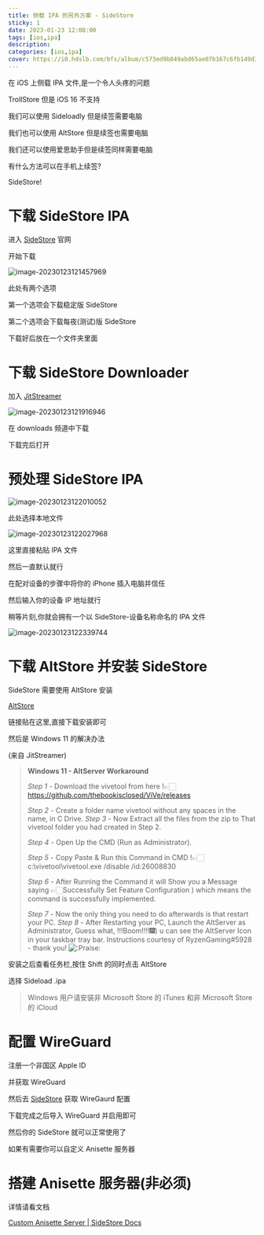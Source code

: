 ```yaml
---
title: 侧载 IPA 的另外方案 - SideStore
sticky: 1
date: 2023-01-23 12:08:00
tags: [ios,ipa]
description:
categories: [ios,ipa]
cover: https://i0.hdslb.com/bfs/album/c573ed9b849abd65ae07b167c6fb149d362397e9.png
---
```


在 iOS 上侧载 IPA 文件,是一个令人头疼的问题

TrollStore 但是 iOS 16 不支持

我们可以使用  Sideloadly 但是续签需要电脑

我们也可以使用 AltStore 但是续签也需要电脑

我们还可以使用爱思助手但是续签同样需要电脑

有什么方法可以在手机上续签?

SideStore!

# 下载 SideStore IPA

进入 [SideStore][] 官网

[SideStore]: https://sidestore.io/	"SideStore"

开始下载 

![image-20230123121457969](https://i0.hdslb.com/bfs/album/12a5bde0867a366acfb32709e59607d25fe716b1.png)

此处有两个选项

第一个选项会下载稳定版 SideStore

第二个选项会下载每夜(测试)版 SideStore

下载好后放在一个文件夹里面

# 下载 SideStore Downloader

加入 [JitStreamer][]

[JitStreamer]: https://discord.gg/CacsuuzsBq	"JitStreamer"

![image-20230123121916946](https://i0.hdslb.com/bfs/album/f9d960d1e57c288991e62f4ba35e6a43efd38f76.png)

在 downloads 频道中下载

下载完后打开

# 预处理 SideStore IPA

![image-20230123122010052](https://i0.hdslb.com/bfs/album/f44d40ef7004583103d03561b2be6dece9dcd8b2.png)

此处选择本地文件

![image-20230123122027968](https://i0.hdslb.com/bfs/album/769cb23984dad79af1163fd5d1ab1f7cba3c1428.png)

这里直接粘贴 IPA 文件

然后一直默认就行

在配对设备的步骤中将你的 iPhone 插入电脑并信任

然后输入你的设备 IP 地址就行

稍等片刻,你就会拥有一个以 SideStore-设备名称命名的 IPA 文件

![image-20230123122339744](https://i0.hdslb.com/bfs/album/2ea5274abbb914a3dee6a765a03061f922cf3405.png)

# 下载 AltStore 并安装 SideStore

SideStore 需要使用 AltStore 安装

[AltStore][]

[AltStore]: https://altstore.io/	"AltStore"

链接贴在这里,直接下载安装即可

然后是 Windows 11 的解决办法

(来自 JitStreamer)

> **Windows 11 - AltServer Workaround** 
>
> *Step 1* - Download the vivetool from here !👉🏻 https://github.com/thebookisclosed/ViVe/releases 
>
> *Step 2* - Create a folder name vivetool without any spaces in the name,  in C Drive. *Step 3* - Now Extract all the files from the zip to That vivetool folder you had created in Step 2. 
>
> *Step 4* - Open Up the CMD (Run as Administrator). 
>
> *Step 5* - Copy Paste & Run this Command in CMD !👉🏻 c:\vivetool\vivetool.exe  /disable /id:26008830 
>
> *Step 6* - After Running the Command it will Show you a Message saying 👉🏻Successfully Set Feature Configuration ) which means the command is successfully implemented.  
>
> *Step 7* - Now the only thing you need to do afterwards is that restart your PC. *Step 8* - After Restarting your PC, Launch the AltServer as Administrator, Guess what, !!!Boom!!!!🎆) u can see the AltServer Icon in your taskbar tray bar. Instructions courtesy of RyzenGaming#5928 - thank you! ![:Praise:](https://i0.hdslb.com/bfs/album/cfffefab2ad18aea4d36350ac972f5fd71739776.webp)

安装之后查看任务栏,按住 Shift 的同时点击 AltStore

选择 Sideload .ipa

> Windows 用户请安装非 Microsoft Store 的 iTunes 和非 Microsoft Store 的 iCloud

# 配置 WireGuard

注册一个非国区 Apple ID

并获取 WireGuard

然后去 [SideStore][] 获取 WireGaurd 配置

[SideStore]: https://sidestore.io/

下载完成之后导入 WireGuard 并启用即可

然后你的 SideStore 就可以正常使用了

如果有需要你可以自定义 Anisette 服务器

# 搭建 Anisette 服务器(非必须)

详情请看文档

[Custom Anisette Server | SideStore Docs][]

[Custom Anisette Server | SideStore Docs]: https://wiki.sidestore.io/guides/custom-anisette.html
